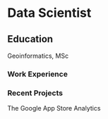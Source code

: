 # Data Scientist

## Education
Geoinformatics, MSc

### Work Experience


### Recent Projects
The Google App Store Analytics

